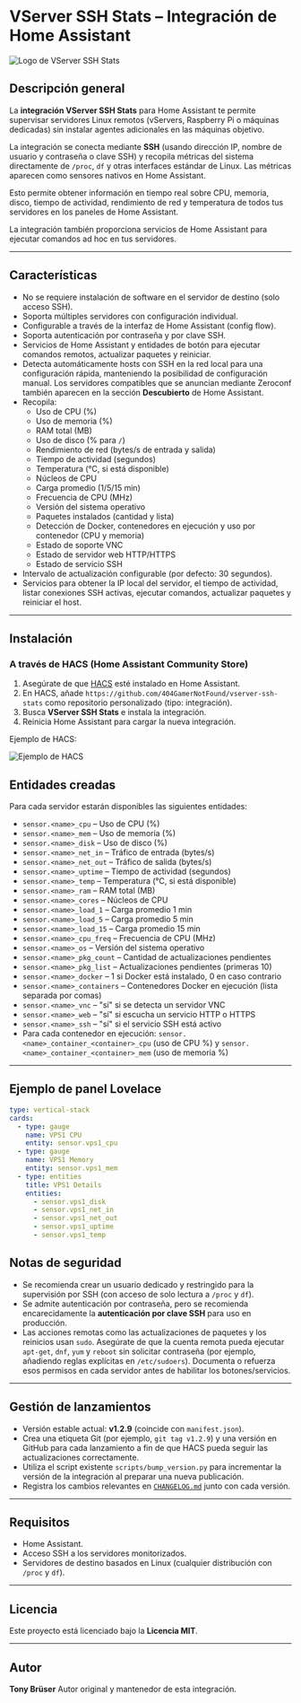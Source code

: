 # VServer SSH Stats – Integración de Home Assistant

![Logo de VServer SSH Stats](images/logo/logo.png)

## Descripción general
La **integración VServer SSH Stats** para Home Assistant te permite supervisar servidores Linux remotos (vServers, Raspberry Pi o máquinas dedicadas) sin instalar agentes adicionales en las máquinas objetivo.

La integración se conecta mediante **SSH** (usando dirección IP, nombre de usuario y contraseña o clave SSH) y recopila métricas del sistema directamente de `/proc`, `df` y otras interfaces estándar de Linux. Las métricas aparecen como sensores nativos en Home Assistant.

Esto permite obtener información en tiempo real sobre CPU, memoria, disco, tiempo de actividad, rendimiento de red y temperatura de todos tus servidores en los paneles de Home Assistant.

La integración también proporciona servicios de Home Assistant para ejecutar comandos ad hoc en tus servidores.

---

## Características
- No se requiere instalación de software en el servidor de destino (solo acceso SSH).
- Soporta múltiples servidores con configuración individual.
- Configurable a través de la interfaz de Home Assistant (config flow).
- Soporta autenticación por contraseña y por clave SSH.
- Servicios de Home Assistant y entidades de botón para ejecutar comandos remotos, actualizar paquetes y reiniciar.
- Detecta automáticamente hosts con SSH en la red local para una configuración rápida, manteniendo la posibilidad de configuración manual. Los servidores compatibles que se anuncian mediante Zeroconf también aparecen en la sección **Descubierto** de Home Assistant.
- Recopila:
  - Uso de CPU (%)
  - Uso de memoria (%)
  - RAM total (MB)
  - Uso de disco (% para `/`)
  - Rendimiento de red (bytes/s de entrada y salida)
  - Tiempo de actividad (segundos)
  - Temperatura (°C, si está disponible)
  - Núcleos de CPU
  - Carga promedio (1/5/15 min)
  - Frecuencia de CPU (MHz)
  - Versión del sistema operativo
  - Paquetes instalados (cantidad y lista)
  - Detección de Docker, contenedores en ejecución y uso por contenedor (CPU y memoria)
  - Estado de soporte VNC
  - Estado de servidor web HTTP/HTTPS
  - Estado de servicio SSH
- Intervalo de actualización configurable (por defecto: 30 segundos).
- Servicios para obtener la IP local del servidor, el tiempo de actividad, listar conexiones SSH activas, ejecutar comandos, actualizar paquetes y reiniciar el host.

---

## Instalación

### A través de HACS (Home Assistant Community Store)
1. Asegúrate de que [HACS](https://hacs.xyz) esté instalado en Home Assistant.
2. En HACS, añade `https://github.com/404GamerNotFound/vserver-ssh-stats` como repositorio personalizado (tipo: integración).
3. Busca **VServer SSH Stats** e instala la integración.
4. Reinicia Home Assistant para cargar la nueva integración.

Ejemplo de HACS:

![Ejemplo de HACS](images/screenshots/Screenshot5.png)

## Entidades creadas

Para cada servidor estarán disponibles las siguientes entidades:

- `sensor.<name>_cpu` – Uso de CPU (%)
- `sensor.<name>_mem` – Uso de memoria (%)
- `sensor.<name>_disk` – Uso de disco (%)
- `sensor.<name>_net_in` – Tráfico de entrada (bytes/s)
- `sensor.<name>_net_out` – Tráfico de salida (bytes/s)
- `sensor.<name>_uptime` – Tiempo de actividad (segundos)
- `sensor.<name>_temp` – Temperatura (°C, si está disponible)
- `sensor.<name>_ram` – RAM total (MB)
- `sensor.<name>_cores` – Núcleos de CPU
- `sensor.<name>_load_1` – Carga promedio 1 min
- `sensor.<name>_load_5` – Carga promedio 5 min
- `sensor.<name>_load_15` – Carga promedio 15 min
- `sensor.<name>_cpu_freq` – Frecuencia de CPU (MHz)
- `sensor.<name>_os` – Versión del sistema operativo
- `sensor.<name>_pkg_count` – Cantidad de actualizaciones pendientes
- `sensor.<name>_pkg_list` – Actualizaciones pendientes (primeras 10)
- `sensor.<name>_docker` – 1 si Docker está instalado, 0 en caso contrario
- `sensor.<name>_containers` – Contenedores Docker en ejecución (lista separada por comas)
- `sensor.<name>_vnc` – "sí" si se detecta un servidor VNC
- `sensor.<name>_web` – "sí" si escucha un servicio HTTP o HTTPS
- `sensor.<name>_ssh` – "sí" si el servicio SSH está activo
- Para cada contenedor en ejecución: `sensor.<name>_container_<container>_cpu` (uso de CPU %) y `sensor.<name>_container_<container>_mem` (uso de memoria %)

---

## Ejemplo de panel Lovelace

```yaml
type: vertical-stack
cards:
  - type: gauge
    name: VPS1 CPU
    entity: sensor.vps1_cpu
  - type: gauge
    name: VPS1 Memory
    entity: sensor.vps1_mem
  - type: entities
    title: VPS1 Details
    entities:
      - sensor.vps1_disk
      - sensor.vps1_net_in
      - sensor.vps1_net_out
      - sensor.vps1_uptime
      - sensor.vps1_temp
```

## Notas de seguridad
- Se recomienda crear un usuario dedicado y restringido para la supervisión por SSH (con acceso de solo lectura a `/proc` y `df`).
- Se admite autenticación por contraseña, pero se recomienda encarecidamente la **autenticación por clave SSH** para uso en producción.
- Las acciones remotas como las actualizaciones de paquetes y los reinicios usan `sudo`. Asegúrate de que la cuenta remota pueda ejecutar `apt-get`, `dnf`, `yum` y `reboot` sin solicitar contraseña (por ejemplo, añadiendo reglas explícitas en `/etc/sudoers`). Documenta o refuerza esos permisos en cada servidor antes de habilitar los botones/servicios.

---

## Gestión de lanzamientos
- Versión estable actual: **v1.2.9** (coincide con `manifest.json`).
- Crea una etiqueta Git (por ejemplo, `git tag v1.2.9`) y una versión en GitHub para cada lanzamiento a fin de que HACS pueda seguir las actualizaciones correctamente.
- Utiliza el script existente `scripts/bump_version.py` para incrementar la versión de la integración al preparar una nueva publicación.
- Registra los cambios relevantes en [`CHANGELOG.md`](CHANGELOG.md) junto con cada versión.

---

## Requisitos
- Home Assistant.
- Acceso SSH a los servidores monitorizados.
- Servidores de destino basados en Linux (cualquier distribución con `/proc` y `df`).

---

## Licencia
Este proyecto está licenciado bajo la **Licencia MIT**.

---

## Autor
**Tony Brüser**
Autor original y mantenedor de esta integración.
